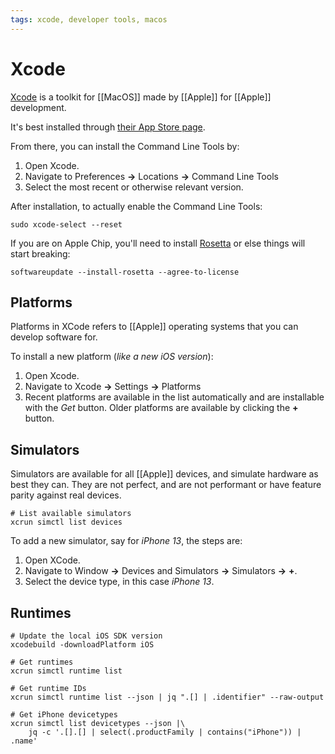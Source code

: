 ```yaml
---
tags: xcode, developer tools, macos
---
```


# Xcode

[Xcode](https://developer.apple.com/xcode/) is a toolkit for [[MacOS]] made by [[Apple]] for [[Apple]] development.

It's best installed through [their App Store page](https://apps.apple.com/us/app/xcode/id497799835?mt=12).

From there, you can install the Command Line Tools by:

1. Open Xcode.
2. Navigate to Preferences **→** Locations **→** Command Line Tools
3. Select the most recent or otherwise relevant version.

After installation, to actually enable the Command Line Tools:
```shell
sudo xcode-select --reset
```

If you are on Apple Chip, you'll need to install [Rosetta](https://en.wikipedia.org/wiki/Rosetta_(software)) or else things will start breaking:
```shell
softwareupdate --install-rosetta --agree-to-license
```

## Platforms

Platforms in XCode refers to [[Apple]] operating systems that you can develop software for.

To install a new platform (*like a new iOS version*):

1. Open Xcode.
2. Navigate to Xcode **→** Settings **→** Platforms
3. Recent platforms are available in the list automatically and are installable with the *Get* button.
Older platforms are available by clicking the **+** button.

## Simulators

Simulators are available for all [[Apple]] devices, and simulate hardware as best they can. They are not perfect, and are not performant or have feature parity against real devices.

```shell
# List available simulators
xcrun simctl list devices
```

To add a new simulator, say for *iPhone 13*, the steps are:

1. Open XCode.
2. Navigate to Window **→** Devices and Simulators **→** Simulators **→** **+**.
3. Select the device type, in this case *iPhone 13*.


## Runtimes

```shell
# Update the local iOS SDK version
xcodebuild -downloadPlatform iOS

# Get runtimes
xcrun simctl runtime list

# Get runtime IDs
xcrun simctl runtime list --json | jq ".[] | .identifier" --raw-output

# Get iPhone devicetypes
xcrun simctl list devicetypes --json |\
	jq -c '.[].[] | select(.productFamily | contains("iPhone")) | .name'
```